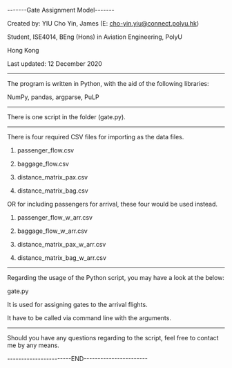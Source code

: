-------Gate Assignment Model-------

Created by:
YIU Cho Yin, James (E: cho-yin.yiu@connect.polyu.hk)

Student, ISE4014, BEng (Hons) in Aviation Engineering, PolyU

Hong Kong

Last updated:
12 December 2020

-------------------------------------------------
The program is written in Python, with the aid of the following libraries:

NumPy, pandas, argparse, PuLP

-------------------------------------------------
There is one script in the folder (gate.py).

-------------------------------------------------
There is four required CSV files for importing as the data files.

1) passenger_flow.csv

2) baggage_flow.csv

3) distance_matrix_pax.csv

4) distance_matrix_bag.csv

OR for including passengers for arrival, these four would be used instead.

1) passenger_flow_w_arr.csv

2) baggage_flow_w_arr.csv

3) distance_matrix_pax_w_arr.csv

4) distance_matrix_bag_w_arr.csv

-------------------------------------------------
Regarding the usage of the Python script, you may have a look at the below:

gate.py

It is used for assigning gates to the arrival flights.

It have to be called via command line with the arguments.

-------------------------------------------------
Should you have any questions regarding to the script, feel free to contact me by any means.

-----------------------END-----------------------